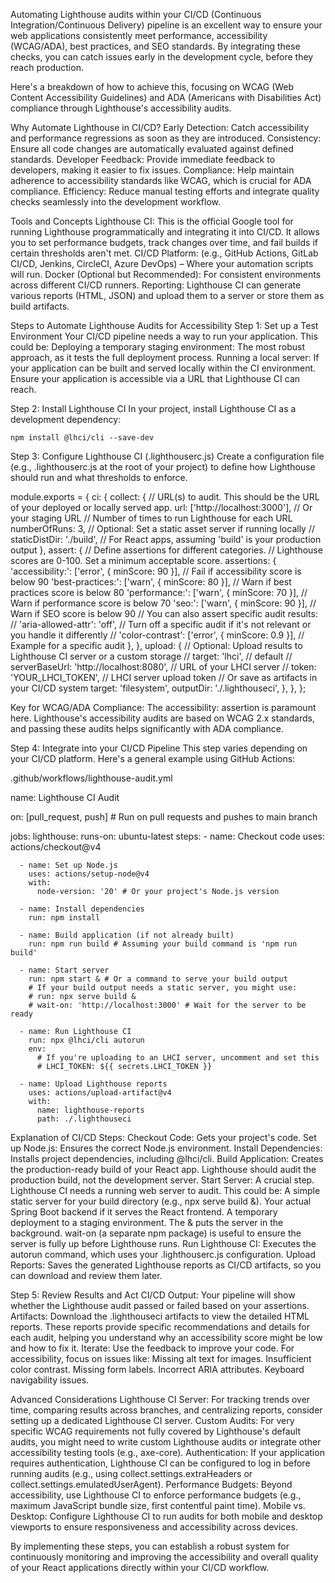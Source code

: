 Automating Lighthouse audits within your CI/CD (Continuous Integration/Continuous Delivery) pipeline is an excellent way to ensure your web 
    applications consistently meet performance, accessibility (WCAG/ADA), best practices, and SEO standards. By integrating these checks, 
    you can catch issues early in the development cycle, before they reach production.

Here's a breakdown of how to achieve this, focusing on WCAG (Web Content Accessibility Guidelines) and ADA (Americans with Disabilities Act)
    compliance through Lighthouse's accessibility audits.

Why Automate Lighthouse in CI/CD?
    Early Detection: Catch accessibility and performance regressions as soon as they are introduced.
    Consistency: Ensure all code changes are automatically evaluated against defined standards.
    Developer Feedback: Provide immediate feedback to developers, making it easier to fix issues.
    Compliance: Help maintain adherence to accessibility standards like WCAG, which is crucial for ADA compliance.
    Efficiency: Reduce manual testing efforts and integrate quality checks seamlessly into the development workflow.

Tools and Concepts
    Lighthouse CI: This is the official Google tool for running Lighthouse programmatically and integrating it into CI/CD. It allows you to set performance budgets, track changes over time, and fail builds if certain thresholds aren't met.
    CI/CD Platform: (e.g., GitHub Actions, GitLab CI/CD, Jenkins, CircleCI, Azure DevOps) – Where your automation scripts will run.
    Docker (Optional but Recommended): For consistent environments across different CI/CD runners.
    Reporting: Lighthouse CI can generate various reports (HTML, JSON) and upload them to a server or store them as build artifacts.

Steps to Automate Lighthouse Audits for Accessibility
Step 1: Set up a Test Environment
    Your CI/CD pipeline needs a way to run your application. This could be:
    Deploying a temporary staging environment: The most robust approach, as it tests the full deployment process.
    Running a local server: If your application can be built and served locally within the CI environment.
    Ensure your application is accessible via a URL that Lighthouse CI can reach.

Step 2: Install Lighthouse CI
    In your project, install Lighthouse CI as a development dependency:

    npm install @lhci/cli --save-dev

Step 3: Configure Lighthouse CI (.lighthouserc.js)
    Create a configuration file (e.g., .lighthouserc.js at the root of your project) to define how Lighthouse should run and what thresholds to enforce.

module.exports = {
  ci: {
    collect: {
      // URL(s) to audit. This should be the URL of your deployed or locally served app.
      url: ['http://localhost:3000'], // Or your staging URL
      // Number of times to run Lighthouse for each URL
      numberOfRuns: 3,
      // Optional: Set a static asset server if running locally
      // staticDistDir: './build', // For React apps, assuming 'build' is your production output
    },
    assert: {
      // Define assertions for different categories.
      // Lighthouse scores are 0-100. Set a minimum acceptable score.
      assertions: {
        'accessibility:': ['error', { minScore: 90 }], // Fail if accessibility score is below 90
        'best-practices:': ['warn', { minScore: 80 }],  // Warn if best practices score is below 80
        'performance:': ['warn', { minScore: 70 }],    // Warn if performance score is below 70
        'seo:': ['warn', { minScore: 90 }],            // Warn if SEO score is below 90
        // You can also assert specific audit results:
        // 'aria-allowed-attr': 'off', // Turn off a specific audit if it's not relevant or you handle it differently
        // 'color-contrast': ['error', { minScore: 0.9 }], // Example for a specific audit
      },
    },
    upload: {
      // Optional: Upload results to Lighthouse CI server or a custom storage
      // target: 'lhci', // default
      // serverBaseUrl: 'http://localhost:8080', // URL of your LHCI server
      // token: 'YOUR_LHCI_TOKEN', // LHCI server upload token
      // Or save as artifacts in your CI/CD system
      target: 'filesystem',
      outputDir: './.lighthouseci',
    },
  },
};

Key for WCAG/ADA Compliance: The accessibility: assertion is paramount here. Lighthouse's accessibility audits are based on WCAG 2.x standards, 
    and passing these audits helps significantly with ADA compliance.

Step 4: Integrate into your CI/CD Pipeline
This step varies depending on your CI/CD platform. Here's a general example using GitHub Actions:

.github/workflows/lighthouse-audit.yml

name: Lighthouse CI Audit

on: [pull_request, push] # Run on pull requests and pushes to main branch

jobs:
  lighthouse:
    runs-on: ubuntu-latest
    steps:
      - name: Checkout code
        uses: actions/checkout@v4

      - name: Set up Node.js
        uses: actions/setup-node@v4
        with:
          node-version: '20' # Or your project's Node.js version

      - name: Install dependencies
        run: npm install

      - name: Build application (if not already built)
        run: npm run build # Assuming your build command is 'npm run build'

      - name: Start server
        run: npm start & # Or a command to serve your build output
        # If your build output needs a static server, you might use:
        # run: npx serve build &
        # wait-on: 'http://localhost:3000' # Wait for the server to be ready

      - name: Run Lighthouse CI
        run: npx @lhci/cli autorun
        env:
          # If you're uploading to an LHCI server, uncomment and set this
          # LHCI_TOKEN: ${{ secrets.LHCI_TOKEN }}

      - name: Upload Lighthouse reports
        uses: actions/upload-artifact@v4
        with:
          name: lighthouse-reports
          path: ./.lighthouseci

Explanation of CI/CD Steps:
    Checkout Code: Gets your project's code.
    Set up Node.js: Ensures the correct Node.js environment.
    Install Dependencies: Installs project dependencies, including @lhci/cli.
    Build Application: Creates the production-ready build of your React app. Lighthouse should audit the production build, not the development server.
    Start Server: A crucial step. Lighthouse CI needs a running web server to audit. This could be:
        A simple static server for your build directory (e.g., npx serve build &).
        Your actual Spring Boot backend if it serves the React frontend.
        A temporary deployment to a staging environment.
        The & puts the server in the background. wait-on (a separate npm package) is useful to ensure the server is fully up before Lighthouse runs.
    Run Lighthouse CI: Executes the autorun command, which uses your .lighthouserc.js configuration.
    Upload Reports: Saves the generated Lighthouse reports as CI/CD artifacts, so you can download and review them later.

Step 5: Review Results and Act
    CI/CD Output: Your pipeline will show whether the Lighthouse audit passed or failed based on your assertions.
    Artifacts: Download the .lighthouseci artifacts to view the detailed HTML reports. These reports provide specific recommendations 
        and details for each audit, helping you understand why an accessibility score might be low and how to fix it.
    Iterate: Use the feedback to improve your code. For accessibility, focus on issues like:
        Missing alt text for images.
        Insufficient color contrast.
        Missing form labels.
        Incorrect ARIA attributes.
        Keyboard navigability issues.

Advanced Considerations
    Lighthouse CI Server: For tracking trends over time, comparing results across branches, and centralizing reports, consider setting up a dedicated Lighthouse CI server.
    Custom Audits: For very specific WCAG requirements not fully covered by Lighthouse's default audits, you might need to write custom Lighthouse audits or integrate other accessibility testing tools (e.g., axe-core).
    Authentication: If your application requires authentication, Lighthouse CI can be configured to log in before running audits (e.g., using collect.settings.extraHeaders or collect.settings.emulatedUserAgent).
    Performance Budgets: Beyond accessibility, use Lighthouse CI to enforce performance budgets (e.g., maximum JavaScript bundle size, first contentful paint time).
    Mobile vs. Desktop: Configure Lighthouse CI to run audits for both mobile and desktop viewports to ensure responsiveness and accessibility across devices.

By implementing these steps, you can establish a robust system for continuously monitoring and improving the accessibility and overall quality of your React applications directly within your CI/CD workflow.
